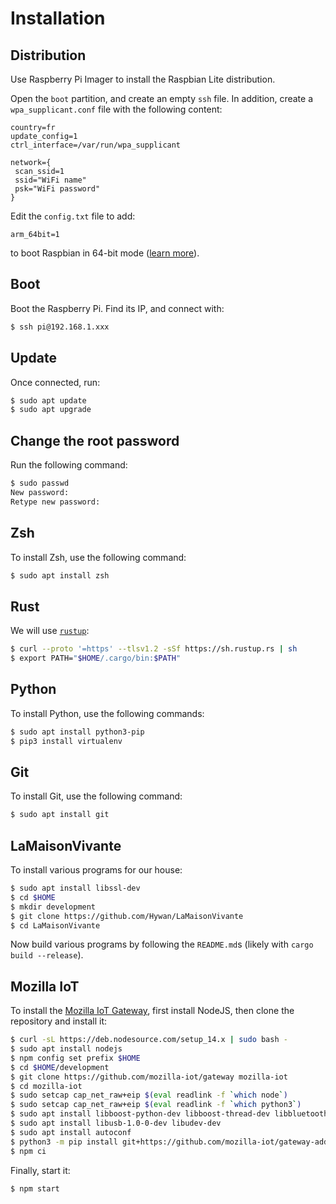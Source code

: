 # Installation

## Distribution

Use Raspberry Pi Imager to install the Raspbian Lite distribution.

Open the `boot` partition, and create an empty `ssh` file. In
addition, create a `wpa_supplicant.conf` file with the following
content:

```
country=fr
update_config=1
ctrl_interface=/var/run/wpa_supplicant

network={
 scan_ssid=1
 ssid="WiFi name"
 psk="WiFi password"
}
```

Edit the `config.txt` file to add:

```
arm_64bit=1
```

to boot Raspbian in 64-bit mode ([learn
more](https://www.raspberrypi.org/forums/viewtopic.php?t=250730)).

## Boot

Boot the Raspberry Pi. Find its IP, and connect with:

```sh
$ ssh pi@192.168.1.xxx
```

## Update

Once connected, run:

```sh
$ sudo apt update
$ sudo apt upgrade
```

## Change the root password

Run the following command:

```sh
$ sudo passwd
New password:
Retype new password:
```

## Zsh

To install Zsh, use the following command:

```sh
$ sudo apt install zsh
```

## Rust

We will use [`rustup`](https://rustup.rs/):


```sh
$ curl --proto '=https' --tlsv1.2 -sSf https://sh.rustup.rs | sh
$ export PATH="$HOME/.cargo/bin:$PATH"
```

## Python

To install Python, use the following commands:

```sh
$ sudo apt install python3-pip
$ pip3 install virtualenv
```

## Git

To install Git, use the following command:

```sh
$ sudo apt install git
```

## LaMaisonVivante

To install various programs for our house:

```sh
$ sudo apt install libssl-dev
$ cd $HOME
$ mkdir development
$ git clone https://github.com/Hywan/LaMaisonVivante
$ cd LaMaisonVivante
```

Now build various programs by following the `README.md`s (likely with
`cargo build --release`).

## Mozilla IoT

To install the [Mozilla IoT
Gateway](https://github.com/mozilla-iot/gateway), first install
NodeJS, then clone the repository and install it:

```sh
$ curl -sL https://deb.nodesource.com/setup_14.x | sudo bash -
$ sudo apt install nodejs
$ npm config set prefix $HOME
$ cd $HOME/development
$ git clone https://github.com/mozilla-iot/gateway mozilla-iot
$ cd mozilla-iot
$ sudo setcap cap_net_raw+eip $(eval readlink -f `which node`)
$ sudo setcap cap_net_raw+eip $(eval readlink -f `which python3`)
$ sudo apt install libboost-python-dev libboost-thread-dev libbluetooth-dev libglib2.0-dev
$ sudo apt install libusb-1.0-0-dev libudev-dev
$ sudo apt install autoconf
$ python3 -m pip install git+https://github.com/mozilla-iot/gateway-addon-python#egg=gateway_addon
$ npm ci
```

Finally, start it:

```sh
$ npm start
```
